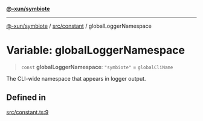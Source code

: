 [**@-xun/symbiote**](../../../README.md)

***

[@-xun/symbiote](../../../README.md) / [src/constant](../README.md) / globalLoggerNamespace

# Variable: globalLoggerNamespace

> `const` **globalLoggerNamespace**: `"symbiote"` = `globalCliName`

The CLI-wide namespace that appears in logger output.

## Defined in

[src/constant.ts:9](https://github.com/Xunnamius/symbiote/blob/26e756362a16f050e03cef2c4c582d94e29614cd/src/constant.ts#L9)
